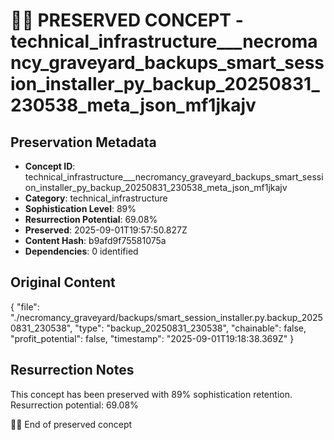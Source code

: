 # 🏴‍☠️ PRESERVED CONCEPT - technical_infrastructure___necromancy_graveyard_backups_smart_session_installer_py_backup_20250831_230538_meta_json_mf1jkajv

## Preservation Metadata
- **Concept ID**: technical_infrastructure___necromancy_graveyard_backups_smart_session_installer_py_backup_20250831_230538_meta_json_mf1jkajv
- **Category**: technical_infrastructure
- **Sophistication Level**: 89%
- **Resurrection Potential**: 69.08%
- **Preserved**: 2025-09-01T19:57:50.827Z
- **Content Hash**: b9afd9f75581075a
- **Dependencies**: 0 identified

## Original Content

{
  "file": "./necromancy_graveyard/backups/smart_session_installer.py.backup_20250831_230538",
  "type": "backup_20250831_230538",
  "chainable": false,
  "profit_potential": false,
  "timestamp": "2025-09-01T19:18:38.369Z"
}

## Resurrection Notes
This concept has been preserved with 89% sophistication retention.
Resurrection potential: 69.08%

🏴‍☠️ End of preserved concept